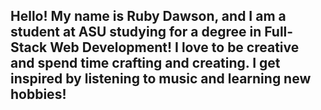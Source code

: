 ## Hello! My name is Ruby Dawson, and I am a student at ASU studying for a degree in Full-Stack Web Development! I love to be creative and spend time crafting and creating. I get inspired by listening to music and learning new hobbies! 

<!--
**RDawson8/RDawson8** is a ✨ _special_ ✨ repository because its `README.md` (this file) appears on your GitHub profile.

Here are some ideas to get you started:

- 🔭 I’m currently working on ...
- 🌱 I’m currently learning ...
- 👯 I’m looking to collaborate on ...
- 🤔 I’m looking for help with ...
- 💬 Ask me about ...
- 📫 How to reach me: ...
- 😄 Pronouns: ...
- ⚡ Fun fact: ...
-->
